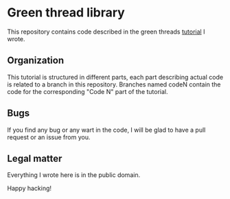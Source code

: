 # Green thread library

This repository contains code described in the green threads
[tutorial](https://github.com/mpu/gthreads-art) I wrote.

## Organization

This tutorial is structured in different parts, each part
describing actual code is related to a branch in this
repository. Branches named codeN contain the code for the
corresponding "Code N" part of the tutorial.

## Bugs

If you find any bug or any wart in the code, I will be glad
to have a pull request or an issue from you.

## Legal matter

Everything I wrote here is in the public domain.

Happy hacking!
